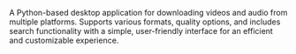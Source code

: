 A Python-based desktop application for downloading videos and audio from multiple platforms. Supports various formats, quality options, and includes search functionality with a simple, user-friendly interface for an efficient and customizable experience.

